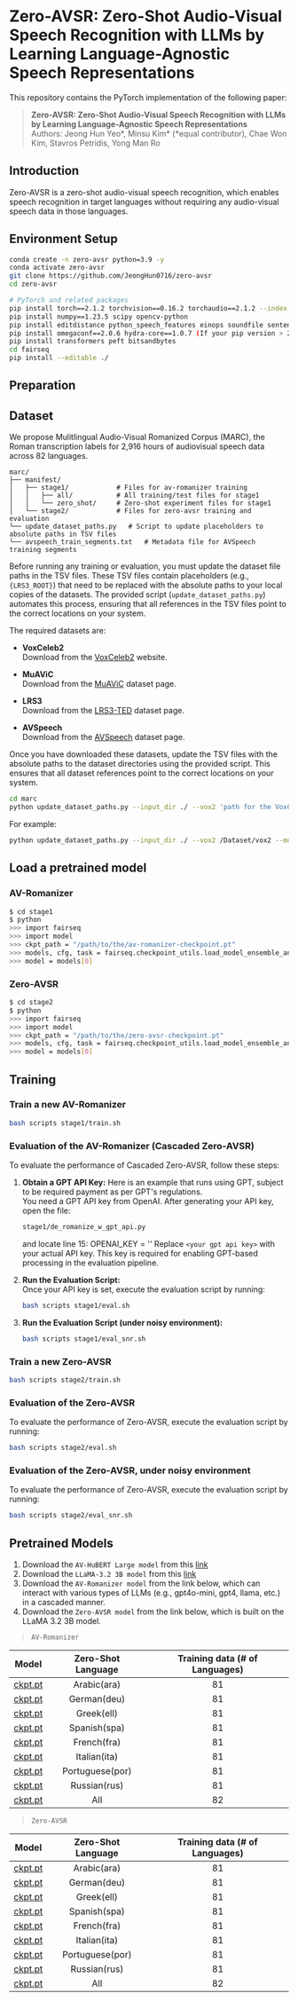 # Zero-AVSR: Zero-Shot Audio-Visual Speech Recognition with LLMs by Learning Language-Agnostic Speech Representations

This repository contains the PyTorch implementation of the following paper:
> **Zero-AVSR: Zero-Shot Audio-Visual Speech Recognition with LLMs by Learning Language-Agnostic Speech Representations**<be>
><br>
> Authors: Jeong Hun Yeo*, Minsu Kim* (*equal contributor), Chae Won Kim, Stavros Petridis, Yong Man Ro<br>


## Introduction
Zero-AVSR is a zero-shot audio-visual speech recognition, which enables speech recognition in target languages without requiring any audio-visual speech data in those languages. 


## Environment Setup
```bash
conda create -n zero-avsr python=3.9 -y
conda activate zero-avsr
git clone https://github.com/JeongHun0716/zero-avsr
cd zero-avsr
```
```bash
# PyTorch and related packages
pip install torch==2.1.2 torchvision==0.16.2 torchaudio==2.1.2 --index-url https://download.pytorch.org/whl/cu121
pip install numpy==1.23.5 scipy opencv-python
pip install editdistance python_speech_features einops soundfile sentencepiece tqdm tensorboard unidecode librosa pandas
pip install omegaconf==2.0.6 hydra-core==1.0.7 (If your pip version > 24.1, please run "python3 -m pip install --upgrade pip==24.0")
pip install transformers peft bitsandbytes
cd fairseq
pip install --editable ./
```

## Preparation


## Dataset
We propose Mulitlingual Audio-Visual Romanized Corpus (MARC), the Roman transcription labels for 2,916 hours of audiovisual speech data across 82 languages.

```
marc/
├── manifest/              
│   ├── stage1/            # Files for av-romanizer training
│   │   ├── all/           # All training/test files for stage1
│   │   └── zero_shot/     # Zero-shot experiment files for stage1
│   └── stage2/            # Files for zero-avsr training and evaluation
└── update_dataset_paths.py   # Script to update placeholders to absolute paths in TSV files
└── avspeech_train_segments.txt   # Metadata file for AVSpeech training segments
```

Before running any training or evaluation, you must update the dataset file paths in the TSV files. These TSV files contain placeholders (e.g., ```{LRS3_ROOT}```) that need to be replaced with the absolute paths to your local copies of the datasets. The provided script (```update_dataset_paths.py```) automates this process, ensuring that all references in the TSV files point to the correct locations on your system.

The required datasets are:

* **VoxCeleb2**  
  Download from the [VoxCeleb2](https://www.robots.ox.ac.uk/~vgg/data/voxceleb/vox2.html) website.

* **MuAViC**  
  Download from the [MuAViC](https://github.com/facebookresearch/muavic) dataset page.

* **LRS3**  
  Download from the [LRS3-TED](https://mmai.io/datasets/lip_reading/) dataset page.

* **AVSpeech**  
  Download from the [AVSpeech](https://looking-to-listen.github.io/avspeech/) dataset page.

Once you have downloaded these datasets, update the TSV files with the absolute paths to the dataset directories using the provided script. This ensures that all dataset references point to the correct locations on your system.

```bash
cd marc
python update_dataset_paths.py --input_dir ./ --vox2 'path for the VoxCeleb2 dataset' --muavic 'path for the MuAViC dataset' --lrs3 'path for the LRS3 dataset' --avs 'path for the AVSpeech dataset'
```

For example:
```bash
python update_dataset_paths.py --input_dir ./ --vox2 /Dataset/vox2 --muavic /Dataset/muavic --lrs3 /Dataset/lrs3 --avs /Dataset/avs
```


## Load a pretrained model
### AV-Romanizer
```bash
$ cd stage1
$ python
>>> import fairseq
>>> import model
>>> ckpt_path = "/path/to/the/av-romanizer-checkpoint.pt"
>>> models, cfg, task = fairseq.checkpoint_utils.load_model_ensemble_and_task([ckpt_path])
>>> model = models[0]
```


### Zero-AVSR
```bash
$ cd stage2
$ python
>>> import fairseq
>>> import model
>>> ckpt_path = "/path/to/the/zero-avsr-checkpoint.pt"
>>> models, cfg, task = fairseq.checkpoint_utils.load_model_ensemble_and_task([ckpt_path])
>>> model = models[0]
```


## Training
### Train a new AV-Romanizer

```bash
bash scripts stage1/train.sh
```

### Evaluation of the AV-Romanizer (Cascaded Zero-AVSR)
To evaluate the performance of Cascaded Zero-AVSR, follow these steps:

1. **Obtain a GPT API Key:**
   Here is an example that runs using GPT, subject to be required payment as per GPT's regulations.<br>
   You need a GPT API key from OpenAI. After generating your API key, open the file:
   ```bash
   stage1/de_romanize_w_gpt_api.py
   ```
   and locate line 15:
   OPENAI_KEY = '<your gpt api key>'
   Replace ```<your gpt api key>``` with your actual API key. This key is required for enabling GPT-based processing in the evaluation pipeline.

3. **Run the Evaluation Script:**  
    Once your API key is set, execute the evaluation script by running:
    ```bash
    bash scripts stage1/eval.sh
    ```
4. **Run the Evaluation Script (under noisy environment):**
    ```bash
    bash scripts stage1/eval_snr.sh
    ```


### Train a new Zero-AVSR

```bash
bash scripts stage2/train.sh
```

### Evaluation of the Zero-AVSR
To evaluate the performance of Zero-AVSR, execute the evaluation script by running:

```bash
bash scripts stage2/eval.sh
```

### Evaluation of the Zero-AVSR, under noisy environment
To evaluate the performance of Zero-AVSR, execute the evaluation script by running:

```bash
bash scripts stage2/eval_snr.sh
```


## Pretrained Models
1. Download the ```AV-HuBERT Large model``` from this [link](https://github.com/facebookresearch/av_hubert) 
2. Download the ```LLaMA-3.2 3B model``` from this [link](https://huggingface.co/meta-llama/Llama-3.2-3B)
3. Download the ```AV-Romanizer model``` from the link below, which can interact with various types of LLMs (e.g., gpt4o-mini, gpt4, llama, etc.) in a cascaded manner.
4. Download the ```Zero-AVSR model``` from the link below, which is built on the LLaMA 3.2 3B model.

> ```AV-Romanizer```

| Model         | Zero-Shot Language  | Training data (# of Languages)  |
|--------------|:----------:|:------------------:|
| [ckpt.pt]() |       Arabic(ara)       |        81           | 
| [ckpt.pt]() |        German(deu)            |     81           | 
| [ckpt.pt]() |        Greek(ell)       | 81           | 
| [ckpt.pt]() |        Spanish(spa)       | 81           | 
| [ckpt.pt]() |        French(fra)       | 81           | 
| [ckpt.pt]() |        Italian(ita)       | 81           | 
| [ckpt.pt]() |        Portuguese(por)       | 81           | 
| [ckpt.pt]() |        Russian(rus)       | 81           | 
| [ckpt.pt]() |        All      | 82           | 


> ```Zero-AVSR```

| Model         | Zero-Shot Language  | Training data (# of Languages)  |
|--------------|:----------:|:------------------:|
| [ckpt.pt]() |       Arabic(ara)       |        81           | 
| [ckpt.pt]() |        German(deu)            |     81           | 
| [ckpt.pt]() |        Greek(ell)       | 81           | 
| [ckpt.pt]() |        Spanish(spa)       | 81           | 
| [ckpt.pt]() |        French(fra)       | 81           | 
| [ckpt.pt]() |        Italian(ita)       | 81           | 
| [ckpt.pt]() |        Portuguese(por)       | 81           | 
| [ckpt.pt]() |        Russian(rus)       | 81           | 
| [ckpt.pt]() |        All      | 82           | 
